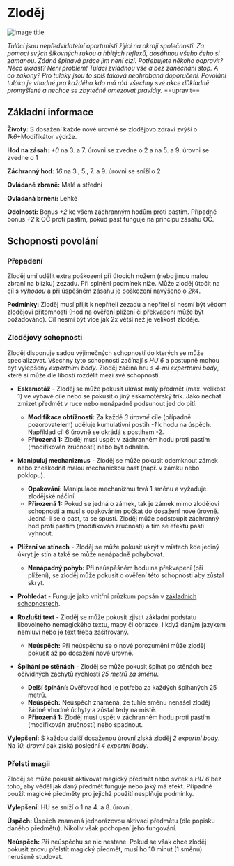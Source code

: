 # Zloděj

![Image title](/assets/classes/Thief.jpeg)

*Tuláci jsou nepředvídatelní oportunisti žijící na okraji společnosti. Za pomocí svých šikovných rukou a hbitých reflexů, dosáhnou všeho čeho si zamanou. Žádná špinavá práce jim není cizí. Potřebujete někoho odpravit? Něco ukrást? Není problém! Tuláci zvládnou vše a bez zanechání stop. A co zákony? Pro tuláky jsou to spíš taková neohrabaná doporučení. Povolání tuláka je vhodné pro každého kdo má rád všechny své akce důkladně promyšlené a nechce se zbytečně omezovat pravidly.* ==upravit==

## Základní informace

**Životy:** S dosažení každé nové úrovně se zlodějovo zdraví zvýší o *1k6*+Modifikátor výdrže.

**Hod na zásah:** *+0* na 3. a 7. úrovni se zvedne o 2 a na 5. a 9. úrovni se zvedne o 1

**Záchranný hod:** *16* na 3., 5., 7. a 9. úrovni se sníží o 2

**Ovládané zbraně:** Malé a střední

**Ovládaná brnění:** Lehké

**Odolnosti:** Bonus *+2* ke všem záchranným hodům proti pastím. Případně bonus *+2* k OČ proti pastím, pokud past funguje na principu zásahu OČ.

## Schopnosti povolání

### Přepadení

Zloděj umí udělit extra poškození při útocích nožem (nebo jinou malou zbraní na blízku) zezadu. Při splnění podmínek níže. Může zloděj útočit na cíl s *výhodou* a při úspěšném zásahu je poškození navýšeno o *2k4*.

**Podmínky:** Zloděj musí přijít k nepříteli zezadu a nepřítel si nesmí být vědom zlodějovi přítomnosti (Hod na ověření plížení či překvapení může být požadováno). Cíl nesmí být více jak 2x větší než je velikost zloděje.

### Zlodějovy schopnosti

Zloděj disponuje sadou výjimečných schopností do kterých se může specializovat. Všechny tyto schopnosti začínají s *HU 6* a postupně mohou být vylepšeny *expertními body*. Zloděj začíná hru s *4-mi expertními body*, které si může dle libosti rozdělit mezi své schopnosti. 

- **Eskamotáž** - Zloděj se může pokusit ukrást malý předmět (max. velikost 1) ve výbavě cíle nebo se pokusit o jiný eskamotérský trik. Jako nechat zmizet předmět v ruce nebo nenápadně podsunout jed do pití.
    - **Modifikace obtížnosti:** Za každé *3 úrovně* cíle (případně pozorovatelem) uděluje kumulativní postih *-1* k hodu na úspěch. Například cíl 6 úrovně se okrádá s postihem -2.
    - **Přirozená 1:** Zloděj musí uspět v záchranném hodu proti pastím (modifikován zručností) nebo být odhalen.

- **Manipuluj mechanizmus** - Zloděj se může pokusit odemknout zámek nebo zneškodnit malou mechanickou past (např. v zámku nebo poklopu). 
    - **Opakování:** Manipulace mechanizmu trvá 1 směnu a vyžaduje zlodějské náčiní.
    - **Přirozená 1:** Pokud se jedná o zámek, tak je zámek mimo zlodějovi schopnosti a musí s opakováním počkat do dosažení nové úrovně. Jedná-li se o past, ta se spustí. Zloděj může podstoupit záchranný hod proti pastím (modifikován zručností) a tím se efektu pasti vyhnout. 

- **Plížení ve stínech** - Zloděj se může pokusit ukrýt v místech kde jediný úkryt je stín a také se může nenápadně pohybovat.
    - **Nenápadný pohyb:** Při neúspěšném hodu na překvapení (při plížení), se zloděj může pokusit o ověření této schopnosti aby zůstal skryt.

- **Prohledat** - Funguje jako vnitřní průzkum popsán v [základních schopnostech](/Pravidla%20a%20procedury/Adventures/#zakladni-schopnosti).
- **Rozlušti text** - Zloděj se může pokusit zjistit základní podstatu libovolného nemagického textu, mapy či obrazce. I když daným jazykem nemluví nebo je text třeba zašifrovaný.  
    - **Neúspěch:** Při neúspěchu se o nové porozumění může zloděj pokusit až po dosažení nové úrovně.

- **Šplhání po stěnách** - Zloděj se může pokusit šplhat po stěnách bez očividných záchytů rychlostí *25 metrů za směnu*.
    - **Delší šplhání:** Ověřovací hod je potřeba za každých šplhaných 25 metrů.
    - **Neúspěch:** Neúspěch znamená, že tuhle směnu nenašel zloděj žádné vhodné úchyty a zůstal tedy na místě.
    - **Přirozená 1:**  Zloděj musí uspět v záchranném hodu proti pastím (modifikován zručností) nebo spadnout.


**Vylepšení:** S každou další dosaženou úrovní získá zloděj *2 expertní body*. Na *10. úrovni* pak získá poslední *4 expertní body*.

### Přelsti magii

Zloděj se může pokusit aktivovat magický předmět nebo svitek s *HU 6* bez toho, aby věděl jak daný předmět funguje nebo jaký má efekt. Případně použít magické předměty pro jejichž použití nesplňuje podmínky. 

**Vylepšení:** HU se sníží o 1 na 4. a 8. úrovni.

**Úspěch:** Úspěch znamená jednorázovou aktivaci předmětu (dle popisku daného předmětu). Nikoliv však pochopení jeho fungování.

**Neúspěch:** Při neúspěchu se nic nestane. Pokud se však chce zloděj pokusit znovu přelstít magický předmět, musí ho 10 minut (1 směnu) nerušeně studovat.
